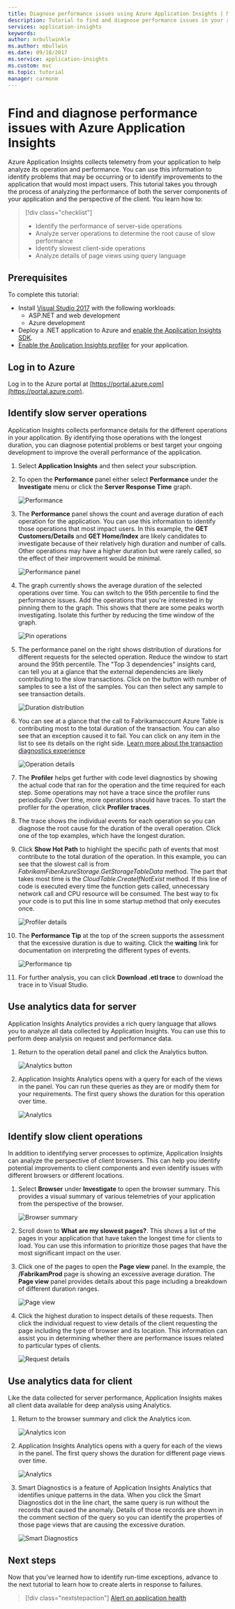 ```yaml
---
title: Diagnose performance issues using Azure Application Insights | Microsoft Docs
description: Tutorial to find and diagnose performance issues in your application using Azure Application Insights.
services: application-insights
keywords:
author: mrbullwinkle
ms.author: mbullwin
ms.date: 09/18/2017
ms.service: application-insights
ms.custom: mvc
ms.topic: tutorial
manager: carmonm
---
```


# Find and diagnose performance issues with Azure Application Insights

Azure Application Insights collects telemetry from your application to help analyze its operation and performance.  You can use this information to identify problems that may be occurring or to identify improvements to the application that would most impact users.  This tutorial takes you through the process of analyzing the performance of both the server components of your application and the perspective of the client.  You learn how to:

> [!div class="checklist"]
> * Identify the performance of server-side operations
> * Analyze server operations to determine the root cause of slow performance
> * Identify slowest client-side operations
> * Analyze details of page views using query language


## Prerequisites

To complete this tutorial:

- Install [Visual Studio 2017](https://www.visualstudio.com/downloads/) with the following workloads:
	- ASP.NET and web development
	- Azure development
- Deploy a .NET application to Azure and [enable the Application Insights SDK](../azure-monitor/app/asp-net.md).
- [Enable the Application Insights profiler](app-insights-profiler.md#installation) for your application.

## Log in to Azure
Log in to the Azure portal at [https://portal.azure.com](https://portal.azure.com).

## Identify slow server operations
Application Insights collects performance details for the different operations in your application. By identifying those operations with the longest duration, you can diagnose potential problems or best target your ongoing development to improve the overall performance of the application.

1. Select **Application Insights** and then select your subscription.  
1. To open the **Performance** panel either select **Performance** under the **Investigate** menu or click the **Server Response Time** graph.

	![Performance](media/app-insights-tutorial-performance/performance.png)

2. The **Performance** panel shows the count and average duration of each operation for the application.  You can use this information to identify those operations that most impact users. In this example, the **GET Customers/Details** and **GET Home/Index** are likely candidates to investigate because of their relatively high duration and number of calls.  Other operations may have a higher duration but were rarely called, so the effect of their improvement would be minimal.  

	![Performance panel](media/app-insights-tutorial-performance/performance-blade.png)

3. The graph currently shows the average duration of the selected operations over time. You can switch to the 95th percentile to find the performance issues. Add the operations that you're interested in by pinning them to the graph.  This shows that there are some peaks worth investigating.  Isolate this further by reducing the time window of the graph.

	![Pin operations](media/app-insights-tutorial-performance/pin-operations.png)

4.  The performance panel on the right shows distribution of durations for different requests for the selected operation.  Reduce the window to start around the 95th percentile. The "Top 3 dependencies" insights card, can tell you at a glance that the external dependencies are likely contributing to the slow transactions.  Click on the button with number of samples to see a list of the samples. You can then select any sample to see transaction details.

	![Duration distribution](media/app-insights-tutorial-performance/duration-distribution.png)

5.  You can see at a glance that the call to Fabrikamaccount Azure Table is contributing most to the total duration of the transaction. You can also see that an exception caused it to fail. You can click on any item in the list to see its details on the right side. [Learn more about the transaction diagnostics experience](app-insights-transaction-diagnostics.md)

	![Operation details](media/app-insights-tutorial-performance/operation-details.png)
	

6.  The **Profiler** helps get further with code level diagnostics by showing the actual code that ran for the operation and the time required for each step. Some operations may not have a trace since the profiler runs periodically.  Over time, more operations should have traces.  To start the profiler for the operation, click **Profiler traces**.
5.  The trace shows the individual events for each operation so you can diagnose the root cause for the duration of the overall operation.  Click one of the top examples, which have the longest duration.
6.  Click **Show Hot Path** to highlight the specific path of events that most contribute to the total duration of the operation.  In this example, you can see that the slowest call is from *FabrikamFiberAzureStorage.GetStorageTableData* method. The part that takes most time is the *CloudTable.CreateIfNotExist* method. If this line of code is executed every time the function gets called, unnecessary network call and CPU resource will be consumed. The best way to fix your code is to put this line in some startup method that only executes once. 

	![Profiler details](media/app-insights-tutorial-performance/profiler-details.png)

7.  The **Performance Tip** at the top of the screen supports the assessment that the excessive duration is due to waiting.  Click the **waiting** link for documentation on interpreting the different types of events.

	![Performance tip](media/app-insights-tutorial-performance/performance-tip.png)

8.  For further analysis, you can click **Download .etl trace** to download the trace in to Visual Studio.

## Use analytics data for server
Application Insights Analytics provides a rich query language that allows you to analyze all data collected by Application Insights.  You can use this to perform deep analysis on request and performance data.

1. Return to the operation detail panel and click the Analytics button.

	![Analytics button](media/app-insights-tutorial-performance/server-analytics-button.png)

2. Application Insights Analytics opens with a query for each of the views in the panel.  You can run these queries as they are or modify them for your requirements.  The first query shows the duration for this operation over time.

	![Analytics](media/app-insights-tutorial-performance/server-analytics.png)


## Identify slow client operations
In addition to identifying server processes to optimize, Application Insights can analyze the perspective of client browsers.  This can help you identify potential improvements to client components and even identify issues with different browsers or different locations.

1. Select **Browser** under **Investigate** to open the browser summary.  This provides a visual summary of various telemetries of your application from the perspective of the browser.

	![Browser summary](media/app-insights-tutorial-performance/browser-summary.png)

2.  Scroll down to **What are my slowest pages?**.  This shows a list of the pages in your application that have taken the longest time for clients to load.  You can use this information to prioritize those pages that have the most significant impact on the user.
3.  Click one of the pages to open the **Page view** panel.  In the example, the **/FabrikamProd** page is showing an excessive average duration.  The **Page view** panel provides details about this page including a breakdown of different duration ranges.

	![Page view](media/app-insights-tutorial-performance/page-view.png)

4.  Click the highest duration to inspect details of these requests.  Then click the individual request to view details of the client requesting the page including the type of browser and its location.  This information can assist you in determining whether there are performance issues related to particular types of clients.

	![Request details](media/app-insights-tutorial-performance/request-details.png)

## Use analytics data for client
Like the data collected for server performance, Application Insights makes all client data available for deep analysis using Analytics.

1. Return to the browser summary and click the Analytics icon.

	![Analytics icon](media/app-insights-tutorial-performance/client-analytics-icon.png)

2. Application Insights Analytics opens with a query for each of the views in the panel. The first query shows the duration for different page views over time.

	![Analytics](media/app-insights-tutorial-performance/client-analytics.png)

3.  Smart Diagnostics is a feature of Application Insights Analytics that identifies unique patterns in the data.  When you click the Smart Diagnostics dot in the line chart, the same query is run without the records that caused the anomaly.  Details of those records are shown in the comment section of the query so you can identify the properties of those page views that are causing the excessive duration.

	![Smart Diagnostics](media/app-insights-tutorial-performance/client-smart-diagnostics.png)


## Next steps
Now that you've learned how to identify run-time exceptions, advance to the next tutorial to learn how to create alerts in response to failures.

> [!div class="nextstepaction"]
> [Alert on application health](app-insights-tutorial-alert.md)
